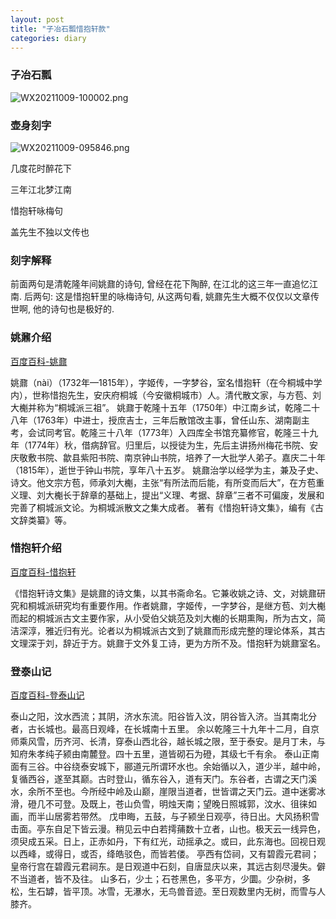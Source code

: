 ```yaml
---
layout: post
title: "子冶石瓢惜抱轩款"
categories: diary
---
```


### 子冶石瓢

![WX20211009-100002.png](/assets/ziyeshipiao-01.assets/WX20211009-100002.png)

### 壶身刻字

![WX20211009-095846.png](/assets/ziyeshipiao-01.assets/WX20211009-095846.png)

几度花时醉花下

三年江北梦江南

惜抱轩咏梅句

盖先生不独以文传也

### 刻字解释

前面两句是清乾隆年间姚鼐的诗句, 曾经在花下陶醉, 在江北的这三年一直追忆江南.
后两句: 这是惜抱轩里的咏梅诗句, 从这两句看, 姚鼐先生大概不仅仅以文章传世啊, 他的诗句也是极好的.


### 姚鼐介绍

[百度百科-姚鼐](https://baike.baidu.com/item/%E5%A7%9A%E9%BC%90/381326)

姚鼐（nài）（1732年—1815年），字姬传，一字梦谷，室名惜抱轩（在今桐城中学内），世称惜抱先生，安庆府桐城（今安徽桐城市）人。清代散文家，与方苞、刘大櫆并称为“桐城派三祖”。 
姚鼐于乾隆十五年（1750年）中江南乡试，乾隆二十八年（1763年）中进士，授庶吉士，三年后散馆改主事，曾任山东、湖南副主考，会试同考官。乾隆三十八年（1773年）入四库全书馆充纂修官，乾隆三十九年（1774年）秋，借病辞官。归里后，以授徒为生，先后主讲扬州梅花书院、安庆敬敷书院、歙县紫阳书院、南京钟山书院，培养了一大批学人弟子。嘉庆二十年（1815年），逝世于钟山书院，享年八十五岁。 
姚鼐治学以经学为主，兼及子史、诗文。他文宗方苞，师承刘大櫆，主张“有所法而后能，有所变而后大”，在方苞重义理、刘大櫆长于辞章的基础上，提出“义理、考据、辞章”三者不可偏废，发展和完善了桐城派文论。为桐城派散文之集大成者。 著有《惜抱轩诗文集》，编有《古文辞类纂》等。

### 惜抱轩介绍

[百度百科-惜抱轩](https://baike.baidu.com/item/%E6%83%9C%E6%8A%B1%E8%BD%A9%E8%AF%97%E6%96%87%E9%9B%86/3429969)

《惜抱轩诗文集》是姚鼐的诗文集，以其书斋命名。它兼收姚之诗、文，对姚鼐研究和桐城派研究均有重要作用。作者姚鼐，字姬传，一字梦谷，是继方苞、刘大櫆而起的桐城派古文主要作家，从小受伯父姚范及刘大櫆的长期熏陶，所为古文，简洁深淳，雅近归有光。论者以为桐城派古文到了姚鼐而形成完整的理论体系，其古文理深于刘，辞近于方。姚鼐于文外复工诗，更为方所不及。惜抱轩为姚鼐室名。

### 登泰山记

[百度百科-登泰山记](https://baike.baidu.com/item/%E7%99%BB%E6%B3%B0%E5%B1%B1%E8%AE%B0)

泰山之阳，汶水西流；其阴，济水东流。阳谷皆入汶，阴谷皆入济。当其南北分者，古长城也。最高日观峰，在长城南十五里。
余以乾隆三十九年十二月，自京师乘风雪，历齐河、长清，穿泰山西北谷，越长城之限，至于泰安。是月丁未，与知府朱孝纯子颍由南麓登。四十五里，道皆砌石为磴，其级七千有余。
泰山正南面有三谷。中谷绕泰安城下，郦道元所谓环水也。余始循以入，道少半，越中岭，复循西谷，遂至其巅。古时登山，循东谷入，道有天门。东谷者，古谓之天门溪水，余所不至也。今所经中岭及山巅，崖限当道者，世皆谓之天门云。道中迷雾冰滑，磴几不可登。及既上，苍山负雪，明烛天南；望晚日照城郭，汶水、徂徕如画，而半山居雾若带然。
戊申晦，五鼓，与子颍坐日观亭，待日出。大风扬积雪击面。亭东自足下皆云漫。稍见云中白若摴蒱数十立者，山也。极天云一线异色，须臾成五采。日上，正赤如丹，下有红光，动摇承之。或曰，此东海也。回视日观以西峰，或得日，或否，绛皓驳色，而皆若偻。
亭西有岱祠，又有碧霞元君祠；皇帝行宫在碧霞元君祠东。是日观道中石刻，自唐显庆以来，其远古刻尽漫失。僻不当道者，皆不及往。
山多石，少土；石苍黑色，多平方，少圜。少杂树，多松，生石罅，皆平顶。冰雪，无瀑水，无鸟兽音迹。至日观数里内无树，而雪与人膝齐。
